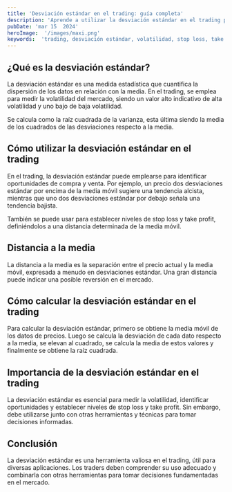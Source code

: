 ```yaml
---
title: 'Desviación estándar en el trading: guía completa'
description: 'Aprende a utilizar la desviación estándar en el trading para identificar oportunidades de compra y venta, así como para establecer niveles de stop loss y take profit.'
pubDate: 'mar 15  2024'
heroImage:  '/images/maxi.png'
keywords:  'trading, desviación estándar, volatilidad, stop loss, take profit'
---
```

## ¿Qué es la desviación estándar?

La desviación estándar es una medida estadística que cuantifica la dispersión de los datos en relación con la media. En el trading, se emplea para medir la volatilidad del mercado, siendo un valor alto indicativo de alta volatilidad y uno bajo de baja volatilidad.

Se calcula como la raíz cuadrada de la varianza, esta última siendo la media de los cuadrados de las desviaciones respecto a la media.

## Cómo utilizar la desviación estándar en el trading

En el trading, la desviación estándar puede emplearse para identificar oportunidades de compra y venta. Por ejemplo, un precio dos desviaciones estándar por encima de la media móvil sugiere una tendencia alcista, mientras que uno dos desviaciones estándar por debajo señala una tendencia bajista.

También se puede usar para establecer niveles de stop loss y take profit, definiéndolos a una distancia determinada de la media móvil.

## Distancia a la media

La distancia a la media es la separación entre el precio actual y la media móvil, expresada a menudo en desviaciones estándar. Una gran distancia puede indicar una posible reversión en el mercado.

## Cómo calcular la desviación estándar en el trading

Para calcular la desviación estándar, primero se obtiene la media móvil de los datos de precios. Luego se calcula la desviación de cada dato respecto a la media, se elevan al cuadrado, se calcula la media de estos valores y finalmente se obtiene la raíz cuadrada.

## Importancia de la desviación estándar en el trading

La desviación estándar es esencial para medir la volatilidad, identificar oportunidades y establecer niveles de stop loss y take profit. Sin embargo, debe utilizarse junto con otras herramientas y técnicas para tomar decisiones informadas.

## Conclusión

La desviación estándar es una herramienta valiosa en el trading, útil para diversas aplicaciones. Los traders deben comprender su uso adecuado y combinarla con otras herramientas para tomar decisiones fundamentadas en el mercado.

